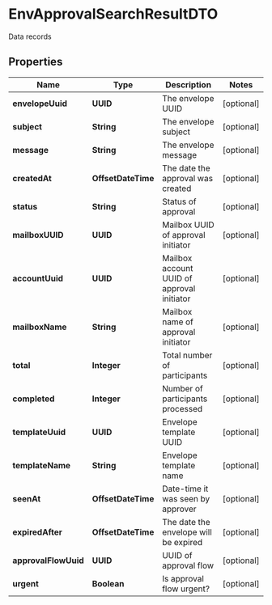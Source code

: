

# EnvApprovalSearchResultDTO

Data records

## Properties

| Name | Type | Description | Notes |
|------------ | ------------- | ------------- | -------------|
|**envelopeUuid** | **UUID** | The envelope UUID |  [optional] |
|**subject** | **String** | The envelope subject |  [optional] |
|**message** | **String** | The envelope message |  [optional] |
|**createdAt** | **OffsetDateTime** | The date the approval was created |  [optional] |
|**status** | **String** | Status of approval |  [optional] |
|**mailboxUUID** | **UUID** | Mailbox UUID of approval initiator |  [optional] |
|**accountUuid** | **UUID** | Mailbox account UUID of approval initiator |  [optional] |
|**mailboxName** | **String** | Mailbox name of approval initiator |  [optional] |
|**total** | **Integer** | Total number of participants |  [optional] |
|**completed** | **Integer** | Number of participants processed |  [optional] |
|**templateUuid** | **UUID** | Envelope template UUID |  [optional] |
|**templateName** | **String** | Envelope template name |  [optional] |
|**seenAt** | **OffsetDateTime** | Date-time it was seen by approver |  [optional] |
|**expiredAfter** | **OffsetDateTime** | The date the envelope will be expired |  [optional] |
|**approvalFlowUuid** | **UUID** | UUID of approval flow |  [optional] |
|**urgent** | **Boolean** | Is approval flow urgent? |  [optional] |



